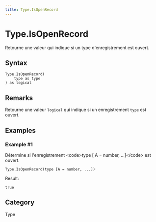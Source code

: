 ```yaml
---
title: Type.IsOpenRecord
---
```


# Type.IsOpenRecord


Retourne une valeur qui indique si un type d&#39;enregistrement est ouvert.


## Syntax

```powerquery
Type.IsOpenRecord(
    type as type
) as logical
```


## Remarks

Retourne une valeur <code>logical</code> qui indique si un enregistrement <code>type</code> est ouvert.


## Examples

### Example #1 
Détermine si l&#39;enregistrement &lt;code&gt;type [ A = number, ...]&lt;/code&gt; est ouvert.
```powerquery
Type.IsOpenRecord(type [A = number, ...])
```

Result: 
```powerquery
true
```




## Category
Type
